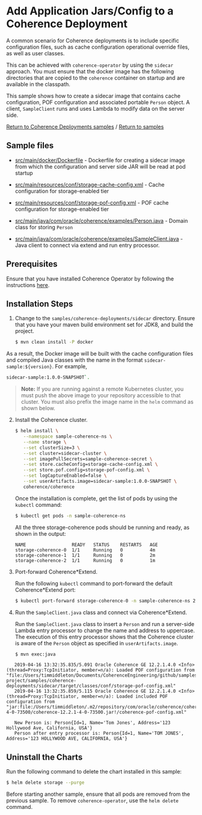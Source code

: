 # Add Application Jars/Config to a Coherence Deployment

A common scenario for Coherence deployments is to include specific configuration files, such as cache configuration
operational override files, as well as user classes.

This can be achieved with `coherence-operator` by using the `sidecar` approach. You must ensure that the docker image has the following directories that are copied to the `coherence` container on startup
and are available in the classpath.

This sample shows how to create a sidecar image that contains cache configuration, POF configuration and
associated portable `Person` object. A client, `SampleClient` runs and uses Lambda to modify data
on the server side.

[Return to Coherence Deployments samples](../) / [Return to samples](../../README.md#list-of-samples)

## Sample files

* [src/main/docker/Dockerfile](src/main/docker/Dockerfile) - Dockerfile for creating a sidecar image from which the configuration and server side JAR will be read at pod startup

* [src/main/resources/conf/storage-cache-config.xml](src/main/resources/conf/storage-cache-config.xml) - Cache configuration for storage-enabled tier

* [src/main/resources/conf/storage-pof-config.xml](src/main/resources/conf/storage-pof-config.xml) - POF cache configuration for storage-enabled tier

* [src/main/java/com/oracle/coherence/examples/Person.java](src/main/java/com/oracle/coherence/examples/Person.java) - Domain class for storing `Person`

* [src/main/java/com/oracle/coherence/examples/SampleClient.java](src/main/java/com/oracle/coherence/examples/SampleClient.java) - Java client to connect via extend and run entry processor.

## Prerequisites

Ensure that you have installed Coherence Operator by following the instructions [here](../../README.md#install-the-coherence-operator).

## Installation Steps

1. Change to the `samples/coherence-deployments/sidecar` directory. Ensure that you have your maven build environment set for JDK8, and build the project.

   ```bash
   $ mvn clean install -P docker
   ```

  As a result, the Docker image will be built with the cache configuration files and compiled Java classes with the name in the format `sidecar-sample:${version}`. For example,
  ```bash
  sidecar-sample:1.0.0-SNAPSHOT`.
  ```

   > **Note:** If you are running against a remote Kubernetes cluster, you must push the above image to your repository accessible to that cluster. You must also prefix the image name in the `helm` command as shown below.

2. Install the Coherence cluster.

   ```bash
   $ helm install \
      --namespace sample-coherence-ns \
      --name storage \
      --set clusterSize=3 \
      --set cluster=sidecar-cluster \
      --set imagePullSecrets=sample-coherence-secret \
      --set store.cacheConfig=storage-cache-config.xml \
      --set store.pof.config=storage-pof-config.xml \
      --set logCaptureEnabled=false \
      --set userArtifacts.image=sidecar-sample:1.0.0-SNAPSHOT \
      coherence/coherence
   ```

   Once the installation is complete, get the list of pods by using the `kubectl` command:

   ```bash
   $ kubectl get pods -n sample-coherence-ns
   ```
   All the three storage-coherence pods should be running and ready, as shown in the output:

   ```console
   NAME                 READY   STATUS    RESTARTS   AGE
   storage-coherence-0  1/1     Running   0          4m
   storage-coherence-1  1/1     Running   0          2m
   storage-coherence-2  1/1     Running   0          1m
   ```


3. Port-forward Coherence*Extend.

   Run the following `kubectl` command to port-forward the default Coherence*Extend port:

   ```bash
   $ kubectl port-forward storage-coherence-0 -n sample-coherence-ns 20000:20000
   ```

4. Run the `SampleClient.java` class and connect via Coherence*Extend.

   Run the `SampleClient.java` class to insert a `Person` and
   run a server-side Lambda entry processor to change the name and address to uppercase.
   The execution of this entry processor shows that the Coherence cluster
   is aware of the `Person` object as specified in  `userArtifacts.image`.

   ```bash
   $ mvn exec:java
   ```
```console
   2019-04-16 13:32:35.835/5.091 Oracle Coherence GE 12.2.1.4.0 <Info> (thread=Proxy:TcpInitiator, member=n/a): Loaded POF configuration from "file:/Users/timmiddleton/Documents/CoherenceEngineering/github/samples-project/samples/coherence-deployments/sidecar/target/classes/conf/storage-pof-config.xml"
   2019-04-16 13:32:35.859/5.115 Oracle Coherence GE 12.2.1.4.0 <Info> (thread=Proxy:TcpInitiator, member=n/a): Loaded included POF configuration from "jar:file:/Users/timmiddleton/.m2/repository/com/oracle/coherence/coherence/12.2.1-4-0-73500/coherence-12.2.1-4-0-73500.jar!/coherence-pof-config.xml"

   New Person is: Person{Id=1, Name='Tom Jones', Address='123 Hollywood Ave, California, USA'}
   Person after entry processor is: Person{Id=1, Name='TOM JONES', Address='123 HOLLYWOOD AVE, CALIFORNIA, USA'}
   ```

## Uninstall the Charts

Run the following command to delete the chart installed in this sample:

```bash
$ helm delete storage --purge
```

Before starting another sample, ensure that all  pods are removed from the previous sample. To remove `coherence-operator`, use the `helm delete` command.
